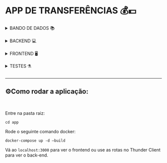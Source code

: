 # APP DE TRANSFERÊNCIAS 💰💵

<details>
  <summary> BANDO DE DADOS 📚 </summary>
  <br>

  🛠️ **Tools:**
  * [PostegreSQL](https://www.postgresql.org/)

  **Informações do banco:** <br>

  Nome = transfer | Porta = 5432 | Usuário = postgres |  Password = example <br>
  Acesso via docker: `docker exec -it postgres-db psql -U postgres `
  <br>

  **📨 Usuários previamente cadastrados — seeders:**<br>
  id| username | password | accountId
  --|----------|----------|-----------
  1 | Enzo     | 123456S8 |    1
  2 | Ana      | 123456S8 |    2

</details>
  <br>

<details>
  <summary> BACKEND 💻</summary>
  <br>

  🛠️ **Tools:**
  * [TypeScript](https://www.typescriptlang.org/)
  * [JWT](https://jwt.io/)
  * [Sequelize](https://sequelize.org/)
  * [express-async-errors](https://www.npmjs.com/package/express-async-errors)
  * [zod](https://github.com/colinhacks/zod)
  * [ESLint](https://eslint.org/)
  * [bcrypt](https://www.npmjs.com/package/bcrypt)

  <br>

  ### ✨**Rotas**
  | Recurso | Rota
  | ------- | ------
  Lista transações | GET /transactions
  Obter dados conta |GET /balance
  Obtem dados do usuário logado | GET /users/user
  Filtra transações por data ou tipo | GET /transactions/search
  Cria nova transação | POST /transactions
  Cria usuário | POST /users/create
  Login | POST /users/login
</details>
<br>


<details>
  <summary> FRONTEND 🖥️</summary>
  <br>

  🛠️ **Tools:**
  * [React](https://github.com/colinhacks/zod)
  * [TypeScript](https://www.typescriptlang.org/)
  * [Axios](https://axios-http.com/ptbr/docs/intro)
</details>
<br>

<details>
  <summary> TESTES ⚗️ </summary>
  <br>

  🛠️ **Tools:**
  * [Chai](https://www.chaijs.com/)
  * [Chai HTTP](https://www.chaijs.com/plugins/chai-http/)
  * [Sinon](https://sinonjs.org/)
  * [Mocha](https://mochajs.org/)

  Foram realizados **testes de integração** para o backend. <br>
  Para rodar os testes pelo `docker` use o comando `docker exec -it app_backend sh -c "npm test" `
</details>
  <br>

---
## ⚙️Como rodar a aplicação:
<br>

Entre na pasta raiz:
```
cd app
```
Rode o seguinte comando docker:
```
docker-compose up -d –build
```
Vá ao `localhost:3000` para ver o frontend ou use as rotas no Thunder Client para ver o back-end. <br>
